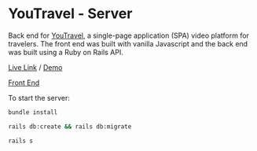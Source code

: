 # YouTravel - Server

Back end for [YouTravel](https://youtravel.netlify.app/), a single-page application (SPA) video platform for travelers. The front end was built with vanilla Javascript and the back end was built using a Ruby on Rails API.

[Live Link](https://youtravel.netlify.app/) / [Demo](https://www.loom.com/share/7fd0bb35571a4eb8bfdef9d2c4ea1c3e)

[Front End](https://github.com/jeffreyc86/youtravel-frontend)

To start the server:

```bash
bundle install
```

```bash
rails db:create && rails db:migrate
```

```bash
rails s
```